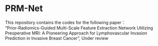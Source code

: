# PRM-Net
This repository contains the codes for the following paper：  
“Prior-Radiomics-Guided Multi-Scale Feature Extraction Network Utilizing Preoperative MRI: A Pioneering Approach for Lymphovascular Invasion Prediction in Invasive Breast Cancer”, Under review
